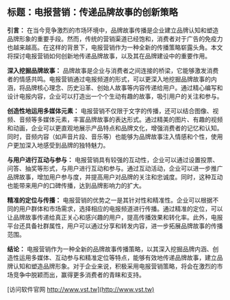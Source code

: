 ## **标题：电报营销：传递品牌故事的创新策略**

**引言：**
在当今竞争激烈的市场环境中，品牌故事传播是企业建立品牌认知和塑造品牌形象的重要手段。然而，传统的营销渠道已经饱和，消费者对于广告的免疫力也越来越高。在这样的背景下，电报营销作为一种全新的传播策略崭露头角。本文将探讨电报营销如何创新地传递品牌故事，以及其在品牌建设中的重要作用。

**深入挖掘品牌故事：**
品牌故事是企业与消费者之间连接的桥梁，它能够激发消费者的情感共鸣。电报营销通过电报频道的形式，可以更深入地挖掘品牌故事的内涵，将品牌核心理念、历史沿革、创始人故事等内容传递给用户。通过精心编写和设计电报内容，企业可以打造出一个个生动有趣的故事，吸引用户的关注和参与。

**创造性地运用多媒体元素：**
电报营销不仅限于文字的传播，还可以结合图像、视频、音频等多媒体元素，丰富品牌故事的表达形式。通过精美的图片、有趣的视频和动画，企业可以更直观地展示产品特点和品牌文化，增强消费者的记忆和认知。同时，音频内容（如声音片段、音乐等）也能够为品牌故事注入情感和个性，使用户更加深入地感受到品牌的独特魅力。

**与用户进行互动与参与：**
电报营销具有较强的互动性，企业可以通过设置投票、问答、抽奖等形式，与用户进行互动和参与。通过互动活动，企业可以进一步推广品牌故事，增加用户参与度，并提高用户对品牌的关注和忠诚度。同时，这种互动也能带来用户的口碑传播，达到品牌影响力的扩大。

**精准的定位与传播：**
电报营销的优势之一是其针对性和精准性。企业可以根据不同的用户群体和市场需求，选择相应的电报频道进行传播。通过精准的定位，可以让品牌故事传递给真正关心和感兴趣的用户，提高传播效果和转化率。此外，电报平台还具备社群属性，用户可以通过分享和转发内容，进一步拓展品牌故事的传播范围。

**结论：**
电报营销作为一种全新的品牌故事传播策略，以其深入挖掘品牌内涵、创造性运用多媒体、互动参与和精准定位等特点，能够有效地传递品牌故事，建立品牌认知和塑造品牌形象。对于企业来说，积极采用电报营销策略，将会在激烈的市场竞争中脱颖而出，赢得更多消费者的青睐和支持。


[访问软件官网 http://www.vst.tw](http://www.vst.tw)
